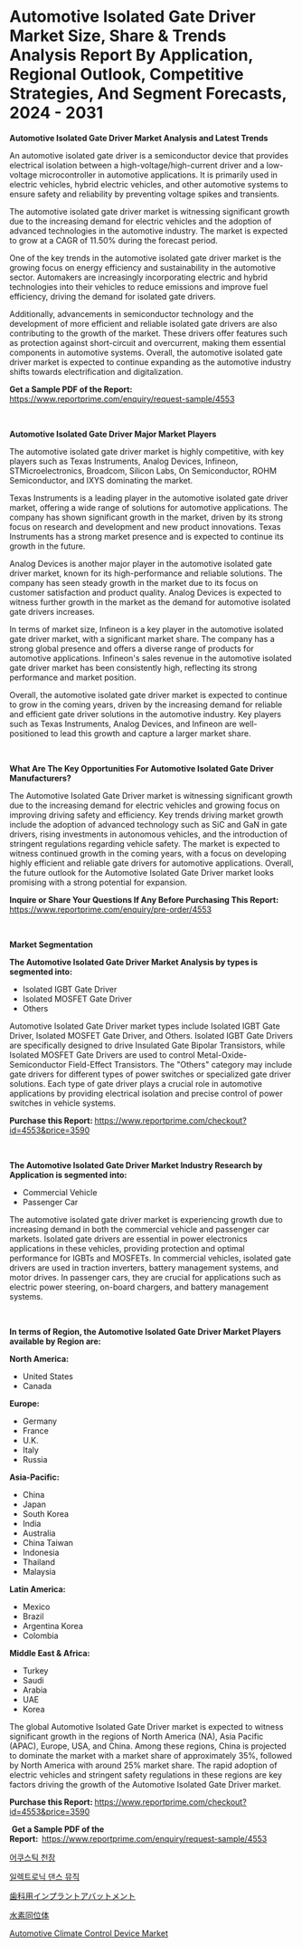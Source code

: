 <p><h1>Automotive Isolated Gate Driver Market Size, Share & Trends Analysis Report By Application, Regional Outlook, Competitive Strategies, And Segment Forecasts, 2024 - 2031</h1></p><p><strong>Automotive Isolated Gate Driver Market Analysis and Latest Trends</strong></p>
<p><p>An automotive isolated gate driver is a semiconductor device that provides electrical isolation between a high-voltage/high-current driver and a low-voltage microcontroller in automotive applications. It is primarily used in electric vehicles, hybrid electric vehicles, and other automotive systems to ensure safety and reliability by preventing voltage spikes and transients.</p><p>The automotive isolated gate driver market is witnessing significant growth due to the increasing demand for electric vehicles and the adoption of advanced technologies in the automotive industry. The market is expected to grow at a CAGR of 11.50% during the forecast period.</p><p>One of the key trends in the automotive isolated gate driver market is the growing focus on energy efficiency and sustainability in the automotive sector. Automakers are increasingly incorporating electric and hybrid technologies into their vehicles to reduce emissions and improve fuel efficiency, driving the demand for isolated gate drivers.</p><p>Additionally, advancements in semiconductor technology and the development of more efficient and reliable isolated gate drivers are also contributing to the growth of the market. These drivers offer features such as protection against short-circuit and overcurrent, making them essential components in automotive systems. Overall, the automotive isolated gate driver market is expected to continue expanding as the automotive industry shifts towards electrification and digitalization.</p></p>
<p><strong>Get a Sample PDF of the Report:&nbsp;</strong> <a href="https://www.reportprime.com/enquiry/request-sample/4553">https://www.reportprime.com/enquiry/request-sample/4553</a></p>
<p>&nbsp;</p>
<p><strong>Automotive Isolated Gate Driver Major Market Players</strong></p>
<p><p>The automotive isolated gate driver market is highly competitive, with key players such as Texas Instruments, Analog Devices, Infineon, STMicroelectronics, Broadcom, Silicon Labs, On Semiconductor, ROHM Semiconductor, and IXYS dominating the market. </p><p>Texas Instruments is a leading player in the automotive isolated gate driver market, offering a wide range of solutions for automotive applications. The company has shown significant growth in the market, driven by its strong focus on research and development and new product innovations. Texas Instruments has a strong market presence and is expected to continue its growth in the future.</p><p>Analog Devices is another major player in the automotive isolated gate driver market, known for its high-performance and reliable solutions. The company has seen steady growth in the market due to its focus on customer satisfaction and product quality. Analog Devices is expected to witness further growth in the market as the demand for automotive isolated gate drivers increases.</p><p>In terms of market size, Infineon is a key player in the automotive isolated gate driver market, with a significant market share. The company has a strong global presence and offers a diverse range of products for automotive applications. Infineon's sales revenue in the automotive isolated gate driver market has been consistently high, reflecting its strong performance and market position.</p><p>Overall, the automotive isolated gate driver market is expected to continue to grow in the coming years, driven by the increasing demand for reliable and efficient gate driver solutions in the automotive industry. Key players such as Texas Instruments, Analog Devices, and Infineon are well-positioned to lead this growth and capture a larger market share.</p></p>
<p>&nbsp;</p>
<p><strong>What Are The Key Opportunities For Automotive Isolated Gate Driver Manufacturers?</strong></p>
<p><p>The Automotive Isolated Gate Driver market is witnessing significant growth due to the increasing demand for electric vehicles and growing focus on improving driving safety and efficiency. Key trends driving market growth include the adoption of advanced technology such as SiC and GaN in gate drivers, rising investments in autonomous vehicles, and the introduction of stringent regulations regarding vehicle safety. The market is expected to witness continued growth in the coming years, with a focus on developing highly efficient and reliable gate drivers for automotive applications. Overall, the future outlook for the Automotive Isolated Gate Driver market looks promising with a strong potential for expansion.</p></p>
<p><strong>Inquire or Share Your Questions If Any Before Purchasing This Report:</strong> <a href="https://www.reportprime.com/enquiry/pre-order/4553">https://www.reportprime.com/enquiry/pre-order/4553</a></p>
<p>&nbsp;</p>
<p><strong>Market Segmentation</strong></p>
<p><strong>The Automotive Isolated Gate Driver Market Analysis by types is segmented into:</strong></p>
<p><ul><li>Isolated IGBT Gate Driver</li><li>Isolated MOSFET Gate Driver</li><li>Others</li></ul></p>
<p><p>Automotive Isolated Gate Driver market types include Isolated IGBT Gate Driver, Isolated MOSFET Gate Driver, and Others. Isolated IGBT Gate Drivers are specifically designed to drive Insulated Gate Bipolar Transistors, while Isolated MOSFET Gate Drivers are used to control Metal-Oxide-Semiconductor Field-Effect Transistors. The "Others" category may include gate drivers for different types of power switches or specialized gate driver solutions. Each type of gate driver plays a crucial role in automotive applications by providing electrical isolation and precise control of power switches in vehicle systems.</p></p>
<p><strong>Purchase this Report:&nbsp;</strong><a href="https://www.reportprime.com/checkout?id=4553&price=3590">https://www.reportprime.com/checkout?id=4553&price=3590</a></p>
<p>&nbsp;</p>
<p><strong>The Automotive Isolated Gate Driver Market Industry Research by Application is segmented into:</strong></p>
<p><ul><li>Commercial Vehicle</li><li>Passenger Car</li></ul></p>
<p><p>The automotive isolated gate driver market is experiencing growth due to increasing demand in both the commercial vehicle and passenger car markets. Isolated gate drivers are essential in power electronics applications in these vehicles, providing protection and optimal performance for IGBTs and MOSFETs. In commercial vehicles, isolated gate drivers are used in traction inverters, battery management systems, and motor drives. In passenger cars, they are crucial for applications such as electric power steering, on-board chargers, and battery management systems.</p></p>
<p>&nbsp;</p>
<p><strong>In terms of Region, the Automotive Isolated Gate Driver Market Players available by Region are:</strong></p>
<p>
    <p> <strong> North America: </strong>
        <ul>
            <li>United States</li>
            <li>Canada</li>
        </ul>
        </p> 
    <p> <strong> Europe: </strong>
        <ul>
            <li>Germany</li>
            <li>France</li>
            <li>U.K.</li>
            <li>Italy</li>
            <li>Russia</li>
        </ul>
        </p> 
    <p> <strong> Asia-Pacific: </strong>
        <ul>
            <li>China</li>
            <li>Japan</li>
            <li>South Korea</li>
            <li>India</li>
            <li>Australia</li>
            <li>China Taiwan</li>
            <li>Indonesia</li>
            <li>Thailand</li>
            <li>Malaysia</li>
        </ul>
        </p> 
    <p> <strong> Latin America: </strong>
        <ul>
            <li>Mexico</li>
            <li>Brazil</li>
            <li>Argentina Korea</li>
            <li>Colombia</li>
        </ul>
        </p> 
    <p> <strong> Middle East & Africa: </strong>
        <ul>
            <li>Turkey</li>
            <li>Saudi</li>
            <li>Arabia</li>
            <li>UAE</li>
            <li>Korea</li>
        </ul>
    </p>
    </p>
<p><p>The global Automotive Isolated Gate Driver market is expected to witness significant growth in the regions of North America (NA), Asia Pacific (APAC), Europe, USA, and China. Among these regions, China is projected to dominate the market with a market share of approximately 35%, followed by North America with around 25% market share. The rapid adoption of electric vehicles and stringent safety regulations in these regions are key factors driving the growth of the Automotive Isolated Gate Driver market.</p></p>
<p><strong>Purchase this Report: </strong><a href="https://www.reportprime.com/checkout?id=4553&price=3590">https://www.reportprime.com/checkout?id=4553&price=3590</a></p>
<p>&nbsp;<strong>Get a Sample PDF of the Report:&nbsp;&nbsp;</strong><a href="https://www.reportprime.com/enquiry/request-sample/4553">https://www.reportprime.com/enquiry/request-sample/4553</a></p>
<p><strong></strong></p>
<p><p><a href="https://github.com/Hubertstyenger6685/Market-Research-Report-List-1/blob/main/356528614122.md">어쿠스틱 천장</a></p><p><a href="https://github.com/hxzi07639916/Market-Research-Report-List-1/blob/main/326022514121.md">일렉트로닉 댄스 뮤직</a></p><p><a href="https://github.com/dadanedu33/Market-Research-Report-List-1/blob/main/636592615267.md">歯科用インプラントアバットメント</a></p><p><a href="https://github.com/ihabdkwlxs948/Market-Research-Report-List-1/blob/main/373269215266.md">水素同位体</a></p><p><a href="https://issuu.com/reportprime-2/docs/automotive-climate-control-device-market-size-2030">Automotive Climate Control Device Market</a></p></p>